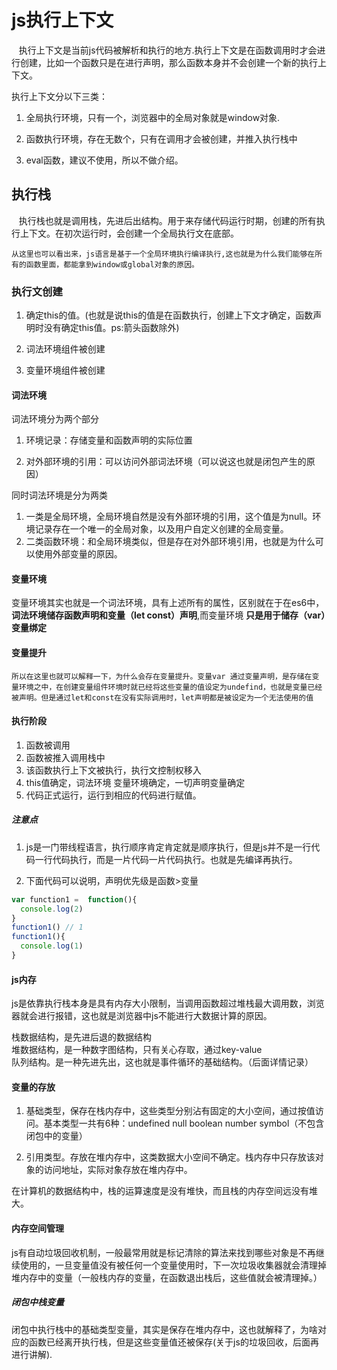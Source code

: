 # js执行上下文  

 &nbsp;&nbsp;&nbsp;执行上下文是当前js代码被解析和执行的地方.执行上下文是在函数调用时才会进行创建，比如一个函数只是在进行声明，那么函数本身并不会创建一个新的执行上下文。  

执行上下文分以下三类：  

1. 全局执行环境，只有一个，浏览器中的全局对象就是window对象.  

2. 函数执行环境，存在无数个，只有在调用才会被创建，并推入执行栈中  

3. eval函数，建议不使用，所以不做介绍。  

## 执行栈  

 &nbsp;&nbsp;&nbsp;执行栈也就是调用栈，先进后出结构。用于来存储代码运行时期，创建的所有执行上下文。在初次运行时，会创建一个全局执行文在底部。
 
    从这里也可以看出来，js语言是基于一个全局环境执行编译执行,这也就是为什么我们能够在所有的函数里面，都能拿到window或global对象的原因。 

### 执行文创建  

1. 确定this的值。(也就是说this的值是在函数执行，创建上下文才确定，函数声明时没有确定this值。ps:箭头函数除外)  

2. 词法环境组件被创建  

3. 变量环境组件被创建  

#### 词法环境  

词法环境分为两个部分  

1. 环境记录：存储变量和函数声明的实际位置  

2. 对外部环境的引用：可以访问外部词法环境（可以说这也就是闭包产生的原因）  

同时词法环境是分为两类 

1. 一类是全局环境，全局环境自然是没有外部环境的引用，这个值是为null。环境记录存在一个唯一的全局对象，以及用户自定义创建的全局变量。  
2. 二类函数环境：和全局环境类似，但是存在对外部环境引用，也就是为什么可以使用外部变量的原因。  

#### 变量环境  

变量环境其实也就是一个词法环境，具有上述所有的属性，区别就在于在es6中，**词法环境储存函数声明和变量（let const）声明**,而变量环境 **只是用于储存（var）变量绑定**  


#### 变量提升  

    所以在这里也就可以解释一下，为什么会存在变量提升。变量var 通过变量声明，是存储在变量环境之中，在创建变量组件环境时就已经将这些变量的值设定为undefind，也就是变量已经被声明。但是通过let和const在没有实际调用时，let声明都是被设定为一个无法使用的值  

#### 执行阶段  

1. 函数被调用 
2. 函数被推入调用栈中 
3. 该函数执行上下文被执行，执行文控制权移入 
4. this值确定，词法环境 变量环境确定，一切声明变量确定 &nbsp;
5. 代码正式运行，运行到相应的代码进行赋值。  

##### 注意点  

1. js是一门带线程语言，执行顺序肯定肯定就是顺序执行，但是js并不是一行代码一行代码执行，而是一片代码一片代码执行。也就是先编译再执行。  

2. 下面代码可以说明，声明优先级是函数>变量  

 ```javaScript  
 var function1 =  function(){  
   console.log(2)  
 }  
 function1() // 1  
 function1(){  
   console.log(1)  
 }  
 ```  

#### js内存  

js是依靠执行栈本身是具有内存大小限制，当调用函数超过堆栈最大调用数，浏览器就会进行报错，这也就是浏览器中js不能进行大数据计算的原因。  

栈数据结构，是先进后退的数据结构  
堆数据结构，是一种数字图结构，只有关心存取，通过key-value  
队列结构。是一种先进先出，这也就是事件循环的基础结构。（后面详情记录）  

#### 变量的存放  

1. 基础类型，保存在栈内存中，这些类型分别沾有固定的大小空间，通过按值访问。基本类型一共有6种：undefined null boolean number symbol（不包含闭包中的变量）  

2. 引用类型。存放在堆内存中，这类数据大小空间不确定。栈内存中只存放该对象的访问地址，实际对象存放在堆内存中。  

在计算机的数据结构中，栈的运算速度是没有堆快，而且栈的内存空间远没有堆大。  

#### 内存空间管理  

js有自动垃圾回收机制，一般最常用就是标记清除的算法来找到哪些对象是不再继续使用的，一旦变量值没有被任何一个变量使用时，下一次垃圾收集器就会清理掉堆内存中的变量（一般栈内存的变量，在函数退出栈后，这些值就会被清理掉。）  

##### 闭包中栈变量  

闭包中执行栈中的基础类型变量，其实是保存在堆内存中，这也就解释了，为啥对应的函数已经离开执行栈，但是这些变量值还被保存(关于js的垃圾回收，后面再进行讲解).  
